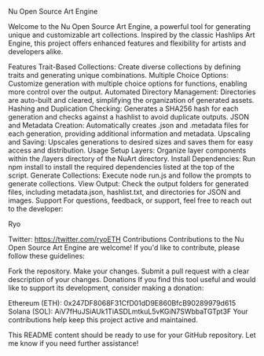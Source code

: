 Nu Open Source Art Engine

Welcome to the Nu Open Source Art Engine, a powerful tool for generating unique and customizable art collections. Inspired by the classic Hashlips Art Engine, this project offers enhanced features and flexibility for artists and developers alike.

Features
Trait-Based Collections: Create diverse collections by defining traits and generating unique combinations.
Multiple Choice Options: Customize generation with multiple choice options for functions, enabling more control over the output.
Automated Directory Management: Directories are auto-built and cleared, simplifying the organization of generated assets.
Hashing and Duplication Checking: Generates a SHA256 hash for each generation and checks against a hashlist to avoid duplicate outputs.
JSON and Metadata Creation: Automatically creates .json and .metadata files for each generation, providing additional information and metadata.
Upscaling and Saving: Upscales generations to desired sizes and saves them for easy access and distribution.
Usage
Setup Layers: Organize layer components within the /layers directory of the NuArt directory.
Install Dependencies: Run npm install to install the required dependencies listed at the top of the script.
Generate Collections: Execute node run.js and follow the prompts to generate collections.
View Output: Check the output folders for generated files, including metadata.json, hashlist.txt, and directories for JSON and images.
Support
For questions, feedback, or support, feel free to reach out to the developer:

Ryo

Twitter: https://twitter.com/ryoETH
Contributions
Contributions to the Nu Open Source Art Engine are welcome! If you'd like to contribute, please follow these guidelines:

Fork the repository.
Make your changes.
Submit a pull request with a clear description of your changes.
Donations
If you find this tool useful and would like to support its development, consider making a donation:

Ethereum (ETH): 0x247DF8068F31CfD01dD9E860BfcB90289979d615
Solana (SOL): AiV7fHuJSiAUk1TiASDLmtkuL5vKGiN7SWbbaTGTpt3F
Your contributions help keep this project active and maintained.

This README content should be ready to use for your GitHub repository. Let me know if you need further assistance!
